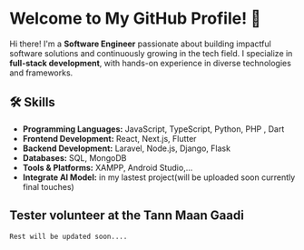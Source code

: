 # Welcome to My GitHub Profile! 👋  

Hi there! I'm a **Software Engineer** passionate about building impactful software solutions and continuously growing in the tech field. I specialize in **full-stack development**, with hands-on experience in diverse technologies and frameworks.

## 🛠️ Skills  
- **Programming Languages:** JavaScript, TypeScript, Python, PHP , Dart
- **Frontend Development:** React, Next.js, Flutter  
- **Backend Development:** Laravel, Node.js, Django, Flask  
- **Databases:** SQL, MongoDB  
- **Tools & Platforms:** XAMPP, Android Studio,...  
- **Integrate AI Model:** in my lastest project(will be uploaded soon currently final touches)

## Tester volunteer at the Tann Maan Gaadi

```Rest will be updated soon.... ```
